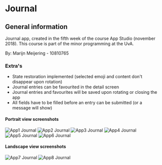 # Journal

## General information
Journal app, created in the fifth week of the course App Studio (november 2018).
This course is part of the minor programming at the UvA.

By: Marijn Meijering - 10810765

### Extra's
* State restoration implemented (selected emoji and content don't disappear upon rotation)
* Journal entries can be favourited in the detail screen
* Journal entries and favourites will be saved upon rotating or closing the app
* All fields have to be filled before an entry can be submitted (or a message will show)

#### Portrait view screenshots
![App1 Journal](https://github.com/10810765/Journal/blob/master/doc/Journal_1.png)
![App2 Journal](https://github.com/10810765/Journal/blob/master/doc/Journal_2.png)
![App3 Journal](https://github.com/10810765/Journal/blob/master/doc/Journal_3.png)
![App4 Journal](https://github.com/10810765/Journal/blob/master/doc/Journal_4.png)
![App5 Journal](https://github.com/10810765/Journal/blob/master/doc/Journal_5.png)
![App6 Journal](https://github.com/10810765/Journal/blob/master/doc/Journal_6.png)

#### Landscape view screenshots
![App7 Journal](https://github.com/10810765/Journal/blob/master/doc/Journal_7.png)
![App8 Journal](https://github.com/10810765/Journal/blob/master/doc/Journal_8.png)




